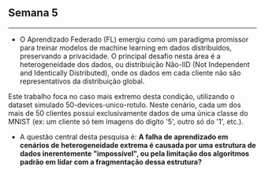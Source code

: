 ## Semana 5
---

* O Aprendizado Federado (FL) emergiu como um paradigma promissor para treinar modelos de machine learning em dados distribuídos, preservando a privacidade. O principal desafio nesta área é a heterogeneidade dos dados, ou distribuição Não-IID (Not Independent and Identically Distributed), onde os dados em cada cliente não são representativos da distribuição global.

Este trabalho foca no caso mais extremo desta condição, utilizando o dataset simulado 50-devices-unico-rotulo. Neste cenário, cada um dos mais de 50 clientes possui exclusivamente dados de uma única classe do MNIST (ex: um cliente só tem imagens do dígito '5', outro só do '1', etc.).

* A questão central desta pesquisa é: **A falha de aprendizado em cenários de heterogeneidade extrema é causada por uma estrutura de dados inerentemente "impossível", ou pela limitação dos algoritmos padrão em lidar com a fragmentação dessa estrutura?**




